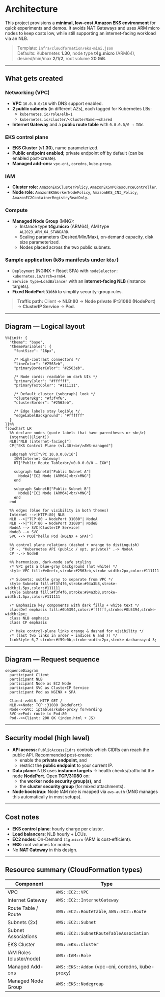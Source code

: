 # Architecture

This project provisions a **minimal, low-cost Amazon EKS environment** for quick experiments and demos. It avoids NAT Gateways and uses ARM micro nodes to keep costs low, while still supporting an internet-facing workload via an NLB.

> Template: `infra/cloudformation/eks-mini.json`  
> Defaults: Kubernetes **1.30**, node type **t4g.micro** (ARM64), desired/min/max **2/1/2**, root volume **20 GiB**.

---

## What gets created

### Networking (VPC)
- **VPC** `10.0.0.0/16` with DNS support enabled.
- **2 public subnets** (in different AZs), each tagged for Kubernetes LBs:
  - `kubernetes.io/role/elb=1`
  - `kubernetes.io/cluster/<ClusterName>=shared`
- **Internet Gateway** and a **public route table** with `0.0.0.0/0 → IGW`.

### EKS control plane
- **EKS Cluster** (v**1.30**), name parameterized.
- **Public endpoint enabled**; private endpoint off by default (can be enabled post-create).
- **Managed add-ons:** `vpc-cni`, `coredns`, `kube-proxy`.

### IAM
- **Cluster role:** `AmazonEKSClusterPolicy`, `AmazonEKSVPCResourceController`.
- **Node role:** `AmazonEKSWorkerNodePolicy`, `AmazonEKS_CNI_Policy`, `AmazonEC2ContainerRegistryReadOnly`.

### Compute
- **Managed Node Group** (MNG):
  - Instance type **t4g.micro** (ARM64), AMI type `AL2023_ARM_64_STANDARD`.
  - Scaling parameters (Desired/Min/Max), on-demand capacity, disk size parameterized.
  - Nodes placed across the two public subnets.

### Sample application (k8s manifests under `k8s/`)
- `Deployment` (NGINX + React SPA) with `nodeSelector: kubernetes.io/arch=arm64`.
- `Service type=LoadBalancer` with an **internet-facing NLB** (instance targets).
- **Fixed NodePort `31080`** to simplify security-group rules.

> **Traffic path:** Client → **NLB:80** → **Node private IP:31080 (NodePort)** → **ClusterIP Service** → **Pod**.

---

## Diagram — Logical layout

```mermaid
%%{init: {
  "theme": "base",
  "themeVariables": {
    "fontSize": "16px",

    /* High-contrast connectors */
    "lineColor": "#2563eb",
    "primaryBorderColor": "#2563eb",

    /* Node cards: readable on dark UIs */
    "primaryColor": "#ffffff",
    "primaryTextColor": "#111111",

    /* Default cluster (subgraph) look */
    "clusterBkg": "#f3f4f6",
    "clusterBorder": "#2563eb",

    /* Edge labels stay legible */
    "edgeLabelBackground": "#ffffff"
  }
}}%%
flowchart LR
  %% declare nodes (quote labels that have parentheses or <br/>)
  Internet((Client))
  NLB["NLB (internet-facing)"]
  CP["EKS Control Plane (v1.30)<br/>AWS-managed"]

  subgraph VPC["VPC 10.0.0.0/16"]
    IGW[Internet Gateway]
    RT["Public Route Table<br/>0.0.0.0/0 → IGW"]

    subgraph SubnetA["Public Subnet A"]
      NodeA["EC2 Node (ARM64)<br/>MNG"]
    end

    subgraph SubnetB["Public Subnet B"]
      NodeB["EC2 Node (ARM64)<br/>MNG"]
    end
  end

  %% edges (blue for visibility in both themes)
  Internet -->|HTTP:80| NLB
  NLB -->|"TCP:80 → NodePort 31080"| NodeA
  NLB -->|"TCP:80 → NodePort 31080"| NodeB
  NodeA --> SVC[ClusterIP Service]
  NodeB --> SVC
  SVC --> POD["hello Pod (NGINX + SPA)"]

  %% control plane relations (dashed + orange to distinguish)
  CP -. "Kubernetes API (public / opt. private)" .-> NodeA
  CP -.-> NodeB

  %% harmonious, dark-mode safe styling
  /* VPC gets a blue-gray background (not white) */
  style VPC fill:#e8eefc,stroke:#2563eb,stroke-width:2px,color:#111111

  /* Subnets: subtle gray to separate from VPC */
  style SubnetA fill:#f3f4f6,stroke:#94a3b8,stroke-width:1.5px,color:#111111
  style SubnetB fill:#f3f4f6,stroke:#94a3b8,stroke-width:1.5px,color:#111111

  /* Emphasize key components with dark fills + white text */
  classDef emphasis fill:#0b5394,color:#ffffff,stroke:#0b5394,stroke-width:2px;
  class NLB emphasis
  class CP emphasis

  /* Make control-plane links orange & dashed for visibility */
  /* (last two links in order → indices 6 and 7) */
  linkStyle 6,7 stroke:#f59e0b,stroke-width:2px,stroke-dasharray:4 3;

```
---

## Diagram — Request sequence

```mermaid
sequenceDiagram
  participant Client
  participant NLB
  participant Node as EC2 Node
  participant SVC as ClusterIP Service
  participant Pod as NGINX + SPA

  Client->>NLB: HTTP GET /
  NLB->>Node: TCP :31080 (NodePort)
  Node->>SVC: iptables/kube-proxy forwarding
  SVC->>Pod: route to Pod:80
  Pod-->>Client: 200 OK (index.html + JS)
```

---

## Security model (high level)

- **API access:** `PublicAccessCidrs` controls which CIDRs can reach the public API. Recommended post-create:
  - enable the **private endpoint**, and
  - restrict the **public endpoint** to your current IP.
- **Data plane:** NLB uses **instance targets** → health checks/traffic hit the node **NodePort**. Open **TCP/31080** on:
  - the **worker node security group(s)**, and
  - the **cluster security group** (for mixed attachments).
- **Node bootstrap:** Node IAM role is mapped via `aws-auth` (MNG manages this automatically in most setups).

---

## Cost notes

- **EKS control plane**: hourly charge per cluster.
- **Load balancers**: NLB hourly + LCUs.
- **EC2 nodes**: On-Demand `t4g.micro` (ARM is cost-efficient).
- **EBS**: root volumes for nodes.
- No **NAT Gateway** in this design.

---

## Resource summary (CloudFormation types)

| Component | Type |
|---|---|
| VPC | `AWS::EC2::VPC` |
| Internet Gateway | `AWS::EC2::InternetGateway` |
| Route Table / Route | `AWS::EC2::RouteTable`, `AWS::EC2::Route` |
| Subnets (2x) | `AWS::EC2::Subnet` |
| Subnet Associations | `AWS::EC2::SubnetRouteTableAssociation` |
| EKS Cluster | `AWS::EKS::Cluster` |
| IAM Roles (cluster/node) | `AWS::IAM::Role` |
| Managed Add-ons | `AWS::EKS::Addon` (vpc-cni, coredns, kube-proxy) |
| Managed Node Group | `AWS::EKS::Nodegroup` |

